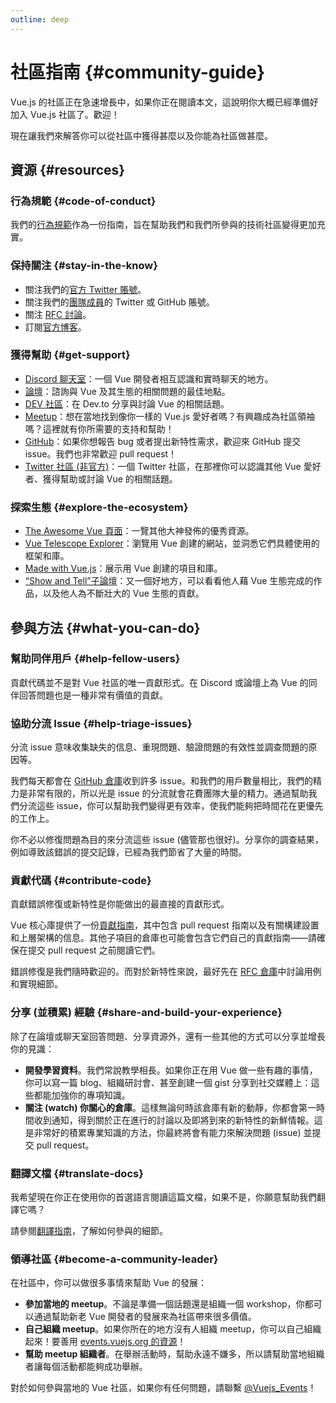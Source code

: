 ```yaml
---
outline: deep
---
```


# 社區指南 {#community-guide}

Vue.js 的社區正在急速增長中，如果你正在閱讀本文，這說明你大概已經準備好加入 Vue.js 社區了。歡迎！

現在讓我們來解答你可以從社區中獲得甚麼以及你能為社區做甚麼。

## 資源 {#resources}

### 行為規範 {#code-of-conduct}

我們的[行為規範](/about/coc)作為一份指南，旨在幫助我們和我們所參與的技術社區變得更加充實。

### 保持關注 {#stay-in-the-know}

- 關注我們的[官方 Twitter 賬號](https://twitter.com/vuejs)。
- 關注我們的[團隊成員](./team)的 Twitter 或 GitHub 賬號。
- 關注 [RFC 討論](https://github.com/vuejs/rfcs)。
- 訂閱[官方博客](https://blog.vuejs.org/)。

### 獲得幫助 {#get-support}

- [Discord 聊天室](https://discord.com/invite/vue)：一個 Vue 開發者相互認識和實時聊天的地方。
- [論壇](https://forum.vuejs.org/)：諮詢與 Vue 及其生態的相關問題的最佳地點。
- [DEV 社區](https://dev.to/t/vue)：在 Dev.to 分享與討論 Vue 的相關話題。
- [Meetup](https://events.vuejs.org/meetups)：想在當地找到像你一樣的 Vue.js 愛好者嗎？有興趣成為社區領袖嗎？這裡就有你所需要的支持和幫助！
- [GitHub](https://github.com/vuejs)：如果你想報告 bug 或者提出新特性需求，歡迎來 GitHub 提交 issue。我們也非常歡迎 pull request！
- [Twitter 社區 (非官方)](https://twitter.com/i/communities/1516368750634840064)：一個 Twitter 社區，在那裡你可以認識其他 Vue 愛好者、獲得幫助或討論 Vue 的相關話題。

### 探索生態 {#explore-the-ecosystem}

- [The Awesome Vue 頁面](https://github.com/vuejs/awesome-vue)：一覽其他大神發佈的優秀資源。
- [Vue Telescope Explorer](https://vuetelescope.com/explore)：瀏覽用 Vue 創建的網站，並洞悉它們具體使用的框架和庫。
- [Made with Vue.js](https://madewithvuejs.com/)：展示用 Vue 創建的項目和庫。
- [“Show and Tell”子論壇](https://github.com/vuejs/core/discussions/categories/show-and-tell)：又一個好地方，可以看看他人藉 Vue 生態完成的作品，以及他人為不斷壯大的 Vue 生態的貢獻。

## 參與方法 {#what-you-can-do}

### 幫助同伴用戶 {#help-fellow-users}

貢獻代碼並不是對 Vue 社區的唯一貢獻形式。在 Discord 或論壇上為 Vue 的同伴回答問題也是一種非常有價值的貢獻。

### 協助分流 Issue {#help-triage-issues}

分流 issue 意味收集缺失的信息、重現問題、驗證問題的有效性並調查問題的原因等。

我們每天都會在 [GitHub 倉庫](https://github.com/vuejs)收到許多 issue。和我們的用戶數量相比，我們的精力是非常有限的，所以光是 issue 的分流就會花費團隊大量的精力。通過幫助我們分流這些 issue，你可以幫助我們變得更有效率，使我們能夠把時間花在更優先的工作上。

你不必以修復問題為目的來分流這些 issue (儘管那也很好)。分享你的調查結果，例如導致該錯誤的提交記錄，已經為我們節省了大量的時間。

### 貢獻代碼 {#contribute-code}

貢獻錯誤修復或新特性是你能做出的最直接的貢獻形式。

Vue 核心庫提供了一份[貢獻指南](https://github.com/vuejs/core/blob/main/.github/contributing.md)，其中包含 pull request 指南以及有關構建設置和上層架構的信息。其他子項目的倉庫也可能會包含它們自己的貢獻指南——請確保在提交 pull request 之前閱讀它們。

錯誤修復是我們隨時歡迎的。而對於新特性來說，最好先在 [RFC 倉庫](https://github.com/vuejs/rfcs/discussions)中討論用例和實現細節。

### 分享 (並積累) 經驗 {#share-and-build-your-experience}

除了在論壇或聊天室回答問題、分享資源外，還有一些其他的方式可以分享並增長你的見識：

- **開發學習資料**。我們常說教學相長。如果你正在用 Vue 做一些有趣的事情，你可以寫一篇 blog、組織研討會、甚至創建一個 gist 分享到社交媒體上：這些都能加強你的專項知識。
- **關注 (watch) 你關心的倉庫**。這樣無論何時該倉庫有新的動靜，你都會第一時間收到通知，得到關於正在進行的討論以及即將到來的新特性的新鮮情報。這是非常好的積累專業知識的方法，你最終將會有能力來解決問題 (issue) 並提交 pull request。

### 翻譯文檔 {#translate-docs}

我希望現在你正在使用你的首選語言閱讀這篇文檔，如果不是，你願意幫助我們翻譯它嗎？

請參閱[翻譯指南](/translations/)，了解如何參與的細節。

### 領導社區 {#become-a-community-leader}

在社區中，你可以做很多事情來幫助 Vue 的發展：

- **參加當地的 meetup**。不論是準備一個話題還是組織一個 workshop，你都可以通過幫助新老 Vue 開發者的發展來為社區帶來很多價值。
- **自己組織 meetup**。如果你所在的地方沒有人組織 meetup，你可以自己組織起來！要善用 [events.vuejs.org 的資源](https://events.vuejs.org/resources/#getting-started)！
- **幫助 meetup 組織者**。在舉辦活動時，幫助永遠不嫌多，所以請幫助當地組織者讓每個活動都能夠成功舉辦。

對於如何參與當地的 Vue 社區，如果你有任何問題，請聯繫 [@Vuejs_Events](https://www.twitter.com/vuejs_events)！
